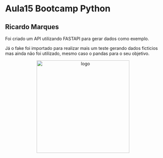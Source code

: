 # Aula15 Bootcamp Python

## Ricardo Marques

Foi criado um API utilizando FASTAPI para gerar dados como exemplo.

Já o fake foi importado para realizar mais um teste gerando dados ficticios mas ainda não foi utilizado, mesmo caso o pandas para o seu objetivo.

<p align="center">
  <img src="KPUUDATA.png" alt="logo" width="300"/>
</p>
